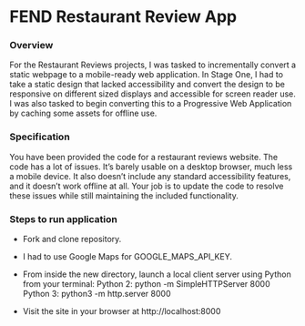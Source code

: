 # FEND Restaurant Review App

### Overview

For the Restaurant Reviews projects, I was tasked to incrementally convert a static webpage to a mobile-ready web application. In Stage One, I had to take a static design that lacked accessibility and convert the design to be responsive on different sized displays and accessible for screen reader use. I was also tasked to begin converting this to a Progressive Web Application by caching some assets for offline use.

### Specification

You have been provided the code for a restaurant reviews website. The code has a lot of issues. It’s barely usable on a desktop browser, much less a mobile device. It also doesn’t include any standard accessibility features, and it doesn’t work offline at all. Your job is to update the code to resolve these issues while still maintaining the included functionality.

### Steps to run application

* Fork and clone repository.

* I had to use Google Maps for GOOGLE_MAPS_API_KEY.

* From inside the new directory, launch a local client server using Python from your terminal:
Python 2: python -m SimpleHTTPServer 8000
Python 3: python3 -m http.server 8000

* Visit the site in your browser at http://localhost:8000
